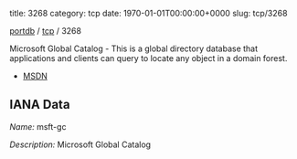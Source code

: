 title: 3268
category: tcp
date: 1970-01-01T00:00:00+0000
slug: tcp/3268

[portdb](/) / [tcp](/category/tcp.html) / 3268


Microsoft Global Catalog - This is a global directory database that applications and clients can query to locate any object in a domain forest.

* [MSDN](http://msdn.microsoft.com/en-us/library/dd327932.aspx)

## IANA Data

_Name:_ msft-gc

_Description:_ Microsoft Global Catalog

